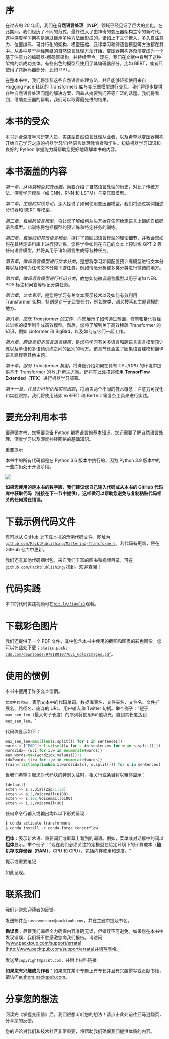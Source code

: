 # 序

在过去的 20 年间，我们在**自然语言处理**（**NLP**）领域已经见证了巨大的变化。在此期间，我们经历了不同的范式，最终进入了由神奇的变压器架构主宰的新时代。这种深度学习架构是通过继承多种方法而形成的。诸如上下文词嵌入、多头自注意力、位置编码、可并行化的架构、模型压缩、迁移学习和跨语言模型等方法都在其中。从各种基于神经网络的自然语言处理方法开始，变压器架构逐渐演变成为一个基于注意力的编码器-解码器架构，并持续至今。现在，我们在文献中看到了这种架构的新成功变体。有些出色的模型只使用了其编码器部分，比如 BERT，或者只使用了其解码器部分，比如 GPT。

在整本书中，我们将涉及这些自然语言处理方法，并且能够轻松使用来自 Hugging Face 社区的 Transformers 库与变压器模型进行交互。我们将逐步提供各种自然语言处理问题的解决方案，涵盖从摘要到问答等广泛的话题。我们将看到，借助变压器的帮助，我们可以取得最先进的结果。

# 本书的受众

本书适合深度学习研究人员、实践型自然语言处理从业者，以及希望以变压器架构开始自己学习之旅的机器学习/自然语言处理教育者和学生。初级机器学习知识和良好的 Python 掌握能力将帮助您更好地理解本书的内容。

# 本书涵盖的内容

*第一章*，*从词袋模型到变压器*，简要介绍了自然语言处理的历史，对比了传统方法、深度学习模型（如 CNN、RNN 和 LSTM）与变压器模型。

*第二章*，*主题的实践导论*，深入探讨了如何使用变压器模型。我们将通过实例描述分词器和 BERT 等模型。

*第三章*，*自编码语言模型*，将让您了解如何从头开始在任何给定语言上训练自编码语言模型。此训练将包括模型的预训练和特定任务的训练。

*第四章*，*自回归和其他语言模型*，探讨了自回归语言模型的理论细节，并教会您如何在其特定语料库上进行预训练。您将学会如何在自己的文本上预训练 GPT-2 等任何语言模型，并将其用于诸如语言生成等各种任务。

*第五章*，*微调语言模型进行文本分类*，是您将学习如何配置预训练模型进行文本分类以及如何为任何文本分类下游任务，例如情感分析或多类分类进行微调的地方。

*第六章*，*微调语言模型进行标记分类*，教您如何微调语言模型以用于诸如 NER、POS 标注和问答等标记分类任务。

*第七章*，*文本表示*，是您将学习有关文本表示技术以及如何有效利用 Transformer 架构，特别是对于无监督任务，例如聚类、语义搜索和主题建模的地方。

*第八章*，*高效 Transformer 的工作*，向您展示了如何通过蒸馏、修剪和量化将经过训练的模型制作成高效模型。然后，您将了解到关于高效稀疏 Transformer 的知识，例如 Linformer 和 BigBird，以及如何与它们一起工作。

*第九章*，*跨语言和多语言语言建模*，是您将学习有关多语言和跨语言语言模型预训练以及单语和多语预训练之间的区别的地方。该章节还涵盖了因果语言建模和翻译语言建模等其他主题。

*第十章*，*服务 Transformer 模型*，将详细介绍如何在具有 CPU/GPU 的环境中提供基于 Transformer 的 NLP 解决方案。还将在此处描述使用 **TensorFlow Extended**（**TFX**）进行机器学习部署。

*第十一章*，*注意力可视化和实验跟踪*，将涵盖两个不同的技术概念：注意力可视化和实验跟踪。我们将使用诸如 exBERT 和 BertViz 等复杂工具来进行实践。

# 要充分利用本书

要遵循本书，您需要具备 Python 编程语言的基本知识。您还需要了解自然语言处理、深度学习以及深度神经网络的基础知识。

重要提示

本书中的所有代码都是在 Python 3.6 版本中执行的，因为 Python 3.9 版本中的一些库仍处于开发阶段。

![](img/B17123_Preface_Table_01.jpg)

**如果您使用的是本书的数字版，我们建议您自己输入代码或从本书的 GitHub 代码库中获取代码（链接在下一节中提供）。这样做可以帮助您避免与复制粘贴代码相关的任何潜在错误。**

# 下载示例代码文件

您可以从 GitHub 上下载本书的示例代码文件，网址为[`github.com/PacktPublishing/Mastering-Transformers`](https://github.com/PacktPublishing/Mastering-Transformers)。若代码有更新，将在 GitHub 仓库中更新。

我们还有其他代码捆绑包，来自我们丰富的图书和视频目录，可在[`github.com/PacktPublishing/`](https://github.com/PacktPublishing/)找到。欢迎查阅！

# 代码实践

本书的代码实践视频可在[`bit.ly/3i4vFzJ`](https://bit.ly/3i4vFzJ)观看。

# 下载彩色图片

我们还提供了一个 PDF 文件，其中包含本书中使用的截图和图表的彩色图像。您可以在此处下载：[`static.packt-cdn.com/downloads/9781801077651_ColorImages.pdf`](https://static.packt-cdn.com/downloads/9781801077651_ColorImages.pdf)。

# 使用的惯例

本书中使用了许多文本惯例。

`文本中的代码`：表示文本中的代码单词、数据库表名、文件夹名、文件名、文件扩展名、路径名、废弃的 URL、用户输入和 Twitter 句柄。举个例子："短于`max_sen_len`（最大句子长度）的序列将使用`PAD`值填充，直到其长度达到`max_sen_len`。"

代码块显示如下：

```py
max_sen_len=max([len(s.split()) for s in sentences])
words = ["PAD"]+ list(set([w for s in sentences for w in s.split()]))
word2idx= {w:i for i,w in enumerate(words)}
max_words=max(word2idx.values())+1
idx2word= {i:w for i,w in enumerate(words)}
train=[list(map(lambda x:word2idx[x], s.split())) for s in sentences]
```

当我们希望引起您对代码块的特别关注时，相关行或条目将以粗体显示：

```py
[default]
exten => s,1,Dial(Zap/1|30)
exten => s,2,Voicemail(u100)
exten => s,102,Voicemail(b100)
exten => i,1,Voicemail(s0)
```

任何命令行输入或输出均以以下形式呈现：

```py
$ conda activate transformers
$ conda install -c conda-forge tensorflow
```

**粗体**：表示新术语、重要词汇或屏幕上看到的词语。例如，菜单或对话框中的词以**粗体**显示。举个例子："现在我们必须关注特定模型在给定环境下的计算成本（**随机存取存储器（RAM）**，CPU 和 GPU），包括内存使用和速度。"

提示或重要笔记

如此呈现。

# 联系我们

我们非常欢迎读者的反馈。

发送邮件至`customercare@packtpub.com`，并在主题中提及书名。

**勘误表**：尽管我们竭尽全力确保内容准确无误，但错误不可避免。如果您在本书中发现错误，我们将不胜感激您向我们报告。请访问[www.packtpub.com/support/errata](http://www.packtpub.com/support/errata)并填写表格。

发送至`copyright@packt.com`，并附上材料链接。

**如果您有兴趣成为作者**：如果您在某个专题上有专长并且有兴趣撰写或贡献书籍，请访问[authors.packtpub.com](http://authors.packtpub.com)。

# 分享您的想法

阅读完《掌握变压器》后，我们很想听听您的想法！请点击此处前往亚马逊翻页，分享您的反馈。

您的评论对我们和技术社区非常重要，将帮助我们确保我们提供优质的内容。
